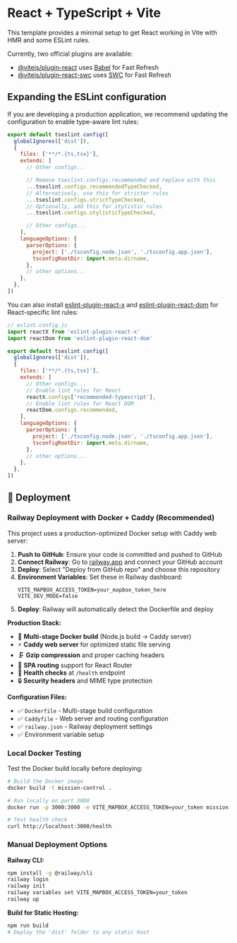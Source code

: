 # React + TypeScript + Vite

This template provides a minimal setup to get React working in Vite with HMR and some ESLint rules.

Currently, two official plugins are available:

- [@vitejs/plugin-react](https://github.com/vitejs/vite-plugin-react/blob/main/packages/plugin-react) uses [Babel](https://babeljs.io/) for Fast Refresh
- [@vitejs/plugin-react-swc](https://github.com/vitejs/vite-plugin-react/blob/main/packages/plugin-react-swc) uses [SWC](https://swc.rs/) for Fast Refresh

## Expanding the ESLint configuration

If you are developing a production application, we recommend updating the configuration to enable type-aware lint rules:

```js
export default tseslint.config([
  globalIgnores(['dist']),
  {
    files: ['**/*.{ts,tsx}'],
    extends: [
      // Other configs...

      // Remove tseslint.configs.recommended and replace with this
      ...tseslint.configs.recommendedTypeChecked,
      // Alternatively, use this for stricter rules
      ...tseslint.configs.strictTypeChecked,
      // Optionally, add this for stylistic rules
      ...tseslint.configs.stylisticTypeChecked,

      // Other configs...
    ],
    languageOptions: {
      parserOptions: {
        project: ['./tsconfig.node.json', './tsconfig.app.json'],
        tsconfigRootDir: import.meta.dirname,
      },
      // other options...
    },
  },
])
```

You can also install [eslint-plugin-react-x](https://github.com/Rel1cx/eslint-react/tree/main/packages/plugins/eslint-plugin-react-x) and [eslint-plugin-react-dom](https://github.com/Rel1cx/eslint-react/tree/main/packages/plugins/eslint-plugin-react-dom) for React-specific lint rules:

```js
// eslint.config.js
import reactX from 'eslint-plugin-react-x'
import reactDom from 'eslint-plugin-react-dom'

export default tseslint.config([
  globalIgnores(['dist']),
  {
    files: ['**/*.{ts,tsx}'],
    extends: [
      // Other configs...
      // Enable lint rules for React
      reactX.configs['recommended-typescript'],
      // Enable lint rules for React DOM
      reactDom.configs.recommended,
    ],
    languageOptions: {
      parserOptions: {
        project: ['./tsconfig.node.json', './tsconfig.app.json'],
        tsconfigRootDir: import.meta.dirname,
      },
      // other options...
    },
  },
])
```

## 🚀 Deployment

### Railway Deployment with Docker + Caddy (Recommended)

This project uses a production-optimized Docker setup with Caddy web server:

1. **Push to GitHub**: Ensure your code is committed and pushed to GitHub
2. **Connect Railway**: Go to [railway.app](https://railway.app) and connect your GitHub account
3. **Deploy**: Select "Deploy from GitHub repo" and choose this repository
4. **Environment Variables**: Set these in Railway dashboard:
   ```
   VITE_MAPBOX_ACCESS_TOKEN=your_mapbox_token_here
   VITE_DEV_MODE=false
   ```
5. **Deploy**: Railway will automatically detect the Dockerfile and deploy

**Production Stack:**
- 🐳 **Multi-stage Docker build** (Node.js build → Caddy server)
- ⚡ **Caddy web server** for optimized static file serving
- 🗜️ **Gzip compression** and proper caching headers
- 🔄 **SPA routing** support for React Router
- 💓 **Health checks** at `/health` endpoint
- 🔒 **Security headers** and MIME type protection

**Configuration Files:**
- ✅ `Dockerfile` - Multi-stage build configuration
- ✅ `Caddyfile` - Web server and routing configuration  
- ✅ `railway.json` - Railway deployment settings
- ✅ Environment variable setup

### Local Docker Testing

Test the Docker build locally before deploying:

```bash
# Build the Docker image
docker build -t mission-control .

# Run locally on port 3000
docker run -p 3000:3000 -e VITE_MAPBOX_ACCESS_TOKEN=your_token mission-control

# Test health check
curl http://localhost:3000/health
```

### Manual Deployment Options

**Railway CLI:**
```bash
npm install -g @railway/cli
railway login
railway init
railway variables set VITE_MAPBOX_ACCESS_TOKEN=your_token
railway up
```

**Build for Static Hosting:**
```bash
npm run build
# Deploy the 'dist' folder to any static host
```